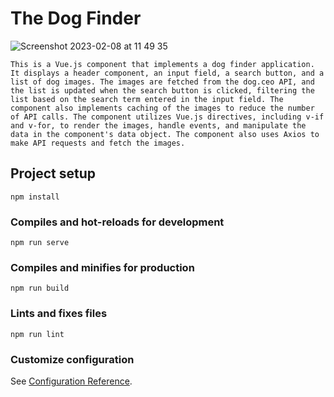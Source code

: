 
# The Dog Finder

![Screenshot 2023-02-08 at 11 49 35](https://user-images.githubusercontent.com/98533605/217656900-ee9f7616-0e4c-4c62-b514-bc07a10dc28d.png)


```
This is a Vue.js component that implements a dog finder application. It displays a header component, an input field, a search button, and a list of dog images. The images are fetched from the dog.ceo API, and the list is updated when the search button is clicked, filtering the list based on the search term entered in the input field. The component also implements caching of the images to reduce the number of API calls. The component utilizes Vue.js directives, including v-if and v-for, to render the images, handle events, and manipulate the data in the component's data object. The component also uses Axios to make API requests and fetch the images. 
```

## Project setup
```
npm install
```

### Compiles and hot-reloads for development
```
npm run serve
```

### Compiles and minifies for production
```
npm run build
```

### Lints and fixes files
```
npm run lint
```

### Customize configuration
See [Configuration Reference](https://cli.vuejs.org/config/).
